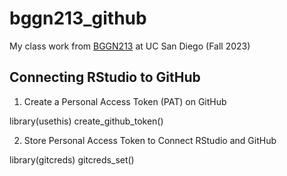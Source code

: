 # bggn213_github
My class work from [BGGN213](https://bioboot.github.io/bggn213_F23/) at UC San Diego (Fall 2023)


## Connecting RStudio to GitHub

1. Create a Personal Access Token (PAT) on GitHub

library(usethis)
create_github_token()

2. Store Personal Access Token to Connect RStudio and GitHub

library(gitcreds)
gitcreds_set()



